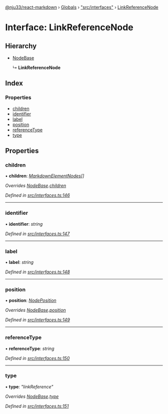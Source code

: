 [@nju33/react-markdown](../README.md) › [Globals](../globals.md) › ["src/interfaces"](../modules/_src_interfaces_.md) › [LinkReferenceNode](_src_interfaces_.linkreferencenode.md)

# Interface: LinkReferenceNode

## Hierarchy

* [NodeBase](_src_interfaces_.nodebase.md)

  ↳ **LinkReferenceNode**

## Index

### Properties

* [children](_src_interfaces_.linkreferencenode.md#children)
* [identifier](_src_interfaces_.linkreferencenode.md#identifier)
* [label](_src_interfaces_.linkreferencenode.md#label)
* [position](_src_interfaces_.linkreferencenode.md#position)
* [referenceType](_src_interfaces_.linkreferencenode.md#referencetype)
* [type](_src_interfaces_.linkreferencenode.md#type)

## Properties

###  children

• **children**: *[MarkdownElementNodes](../modules/_src_interfaces_.md#markdownelementnodes)[]*

*Overrides [NodeBase](_src_interfaces_.nodebase.md).[children](_src_interfaces_.nodebase.md#optional-children)*

*Defined in [src/interfaces.ts:146](https://github.com/nju33/react-markdown/blob/b4ce032/src/interfaces.ts#L146)*

___

###  identifier

• **identifier**: *string*

*Defined in [src/interfaces.ts:147](https://github.com/nju33/react-markdown/blob/b4ce032/src/interfaces.ts#L147)*

___

###  label

• **label**: *string*

*Defined in [src/interfaces.ts:148](https://github.com/nju33/react-markdown/blob/b4ce032/src/interfaces.ts#L148)*

___

###  position

• **position**: *[NodePosition](_src_interfaces_.nodeposition.md)*

*Overrides [NodeBase](_src_interfaces_.nodebase.md).[position](_src_interfaces_.nodebase.md#position)*

*Defined in [src/interfaces.ts:149](https://github.com/nju33/react-markdown/blob/b4ce032/src/interfaces.ts#L149)*

___

###  referenceType

• **referenceType**: *string*

*Defined in [src/interfaces.ts:150](https://github.com/nju33/react-markdown/blob/b4ce032/src/interfaces.ts#L150)*

___

###  type

• **type**: *"linkReference"*

*Overrides [NodeBase](_src_interfaces_.nodebase.md).[type](_src_interfaces_.nodebase.md#type)*

*Defined in [src/interfaces.ts:151](https://github.com/nju33/react-markdown/blob/b4ce032/src/interfaces.ts#L151)*
